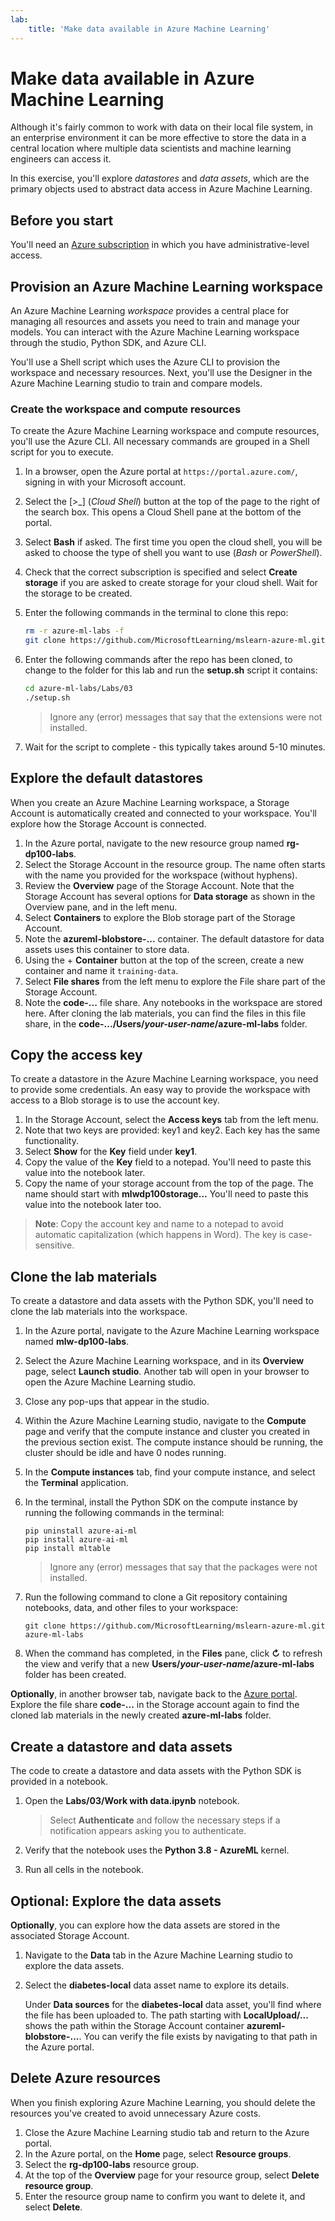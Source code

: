 ```yaml
---
lab:
    title: 'Make data available in Azure Machine Learning'
---
```


# Make data available in Azure Machine Learning

Although it's fairly common to work with data on their local file system, in an enterprise environment it can be more effective to store the data in a central location where multiple data scientists and machine learning engineers can access it.

In this exercise, you'll explore *datastores* and *data assets*, which are the primary objects used to abstract data access in Azure Machine Learning.

## Before you start

You'll need an [Azure subscription](https://azure.microsoft.com/free?azure-portal=true) in which you have administrative-level access.

## Provision an Azure Machine Learning workspace

An Azure Machine Learning *workspace* provides a central place for managing all resources and assets you need to train and manage your models. You can interact with the Azure Machine Learning workspace through the studio, Python SDK, and Azure CLI. 

You'll use a Shell script which uses the Azure CLI to provision the workspace and necessary resources. Next, you'll use the Designer in the Azure Machine Learning studio to train and compare models.

### Create the workspace and compute resources

To create the Azure Machine Learning workspace and compute resources, you'll use the Azure CLI. All necessary commands are grouped in a Shell script for you to execute.
1. In a browser, open the Azure portal at `https://portal.azure.com/`, signing in with your Microsoft account.
1. Select the \[>_] (*Cloud Shell*) button at the top of the page to the right of the search box. This opens a Cloud Shell pane at the bottom of the portal.
1. Select **Bash** if asked. The first time you open the cloud shell, you will be asked to choose the type of shell you want to use (*Bash* or *PowerShell*). 
1. Check that the correct subscription is specified and select **Create storage** if you are asked to create storage for your cloud shell. Wait for the storage to be created.
1. Enter the following commands in the terminal to clone this repo:

    ```bash
    rm -r azure-ml-labs -f
    git clone https://github.com/MicrosoftLearning/mslearn-azure-ml.git azure-ml-labs
    ```

1. Enter the following commands after the repo has been cloned, to change to the folder for this lab and run the **setup.sh** script it contains:

    ```bash
    cd azure-ml-labs/Labs/03
    ./setup.sh
    ```

    > Ignore any (error) messages that say that the extensions were not installed. 

1. Wait for the script to complete - this typically takes around 5-10 minutes. 

## Explore the default datastores

When you create an Azure Machine Learning workspace, a Storage Account is automatically created and connected to your workspace. You'll explore how the Storage Account is connected.

1. In the Azure portal, navigate to the new resource group named **rg-dp100-labs**.
1. Select the Storage Account in the resource group. The name often starts with the name you provided for the workspace (without hyphens).
1. Review the **Overview** page of the Storage Account. Note that the Storage Account has several options for **Data storage** as shown in the Overview pane, and in the left menu.
1. Select **Containers** to explore the Blob storage part of the Storage Account. 
1. Note the **azureml-blobstore-...** container. The default datastore for data assets uses this container to store data. 
1. Using the &#43; **Container** button at the top of the screen, create a new container and name it `training-data`. 
1. Select **File shares** from the left menu to explore the File share part of the Storage Account.
1. Note the **code-...** file share. Any notebooks in the workspace are stored here. After cloning the lab materials, you can find the files in this file share, in the **code-.../Users/*your-user-name*/azure-ml-labs** folder.

## Copy the access key

To create a datastore in the Azure Machine Learning workspace, you need to provide some credentials. An easy way to provide the workspace with access to a Blob storage is to use the account key.

1. In the Storage Account, select the **Access keys** tab from the left menu.
1. Note that two keys are provided: key1 and key2. Each key has the same functionality. 
1. Select **Show** for the **Key** field under **key1**.
1. Copy the value of the **Key** field to a notepad. You'll need to paste this value into the notebook later. 
1. Copy the name of your storage account from the top of the page. The name should start with **mlwdp100storage...** You'll need to paste this value into the notebook later too. 

> **Note**:
> Copy the account key and name to a notepad to avoid automatic capitalization (which happens in Word). The key is case-sensitive.

## Clone the lab materials

To create a datastore and data assets with the Python SDK, you'll need to clone the lab materials into the workspace.

1. In the Azure portal, navigate to the Azure Machine Learning workspace named **mlw-dp100-labs**.
1. Select the Azure Machine Learning workspace, and in its **Overview** page, select **Launch studio**. Another tab will open in your browser to open the Azure Machine Learning studio.
1. Close any pop-ups that appear in the studio.
1. Within the Azure Machine Learning studio, navigate to the **Compute** page and verify that the compute instance and cluster you created in the previous section exist. The compute instance should be running, the cluster should be idle and have 0 nodes running.
1. In the **Compute instances** tab, find your compute instance, and select the **Terminal** application.
1. In the terminal, install the Python SDK on the compute instance by running the following commands in the terminal:
    
    ```
    pip uninstall azure-ai-ml
    pip install azure-ai-ml
    pip install mltable
    ```

    > Ignore any (error) messages that say that the packages were not installed.

1. Run the following command to clone a Git repository containing notebooks, data, and other files to your workspace:
    
    ```
    git clone https://github.com/MicrosoftLearning/mslearn-azure-ml.git azure-ml-labs
    ```
 
1. When the command has completed, in the **Files** pane, click **&#8635;** to refresh the view and verify that a new **Users/*your-user-name*/azure-ml-labs** folder has been created. 

**Optionally**, in another browser tab, navigate back to the [Azure portal](https://portal.azure.com?azure-portal=true). Explore the file share **code-...** in the Storage account again to find the cloned lab materials in the newly created **azure-ml-labs** folder.

## Create a datastore and data assets

The code to create a datastore and data assets with the Python SDK is provided in a notebook.

1. Open the **Labs/03/Work with data.ipynb** notebook.

    > Select **Authenticate** and follow the necessary steps if a notification appears asking you to authenticate. 

1. Verify that the notebook uses the **Python 3.8 - AzureML** kernel. 
1. Run all cells in the notebook.

## Optional: Explore the data assets

**Optionally**, you can explore how the data assets are stored in the associated Storage Account.

1. Navigate to the **Data** tab in the Azure Machine Learning studio to explore the data assets. 
1. Select the **diabetes-local** data asset name to explore its details. 

    Under **Data sources** for the **diabetes-local** data asset, you'll find where the file has been uploaded to. The path starting with **LocalUpload/...** shows the path within the Storage Account container **azureml-blobstore-...**. You can verify the file exists by navigating to that path in the Azure portal.

## Delete Azure resources

When you finish exploring Azure Machine Learning, you should delete the resources you've created to avoid unnecessary Azure costs.

1. Close the Azure Machine Learning studio tab and return to the Azure portal.
1. In the Azure portal, on the **Home** page, select **Resource groups**.
1. Select the **rg-dp100-labs** resource group.
1. At the top of the **Overview** page for your resource group, select **Delete resource group**. 
1. Enter the resource group name to confirm you want to delete it, and select **Delete**.
